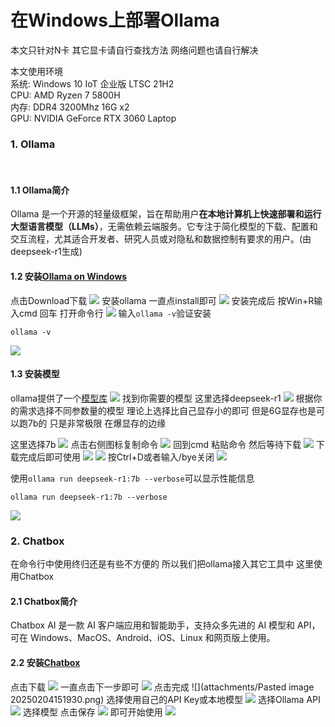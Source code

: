 # 在Windows上部署Ollama

本文只针对N卡 其它显卡请自行查找方法
网络问题也请自行解决

本文使用环境<br>
系统: Windows 10 IoT 企业版 LTSC 21H2<br>
CPU: AMD Ryzen 7 5800H<br>
内存: DDR4 3200Mhz 16G x2<br>
GPU: NVIDIA GeForce RTX 3060 Laptop<br>
### 1. Ollama
<br>

#### 1.1 Ollama简介
Ollama 是一个开源的轻量级框架，旨在帮助用户**在本地计算机上快速部署和运行大型语言模型（LLMs）**，无需依赖云端服务。它专注于简化模型的下载、配置和交互流程，尤其适合开发者、研究人员或对隐私和数据控制有要求的用户。(由deepseek-r1生成)
#### 1.2 安装[Ollama on Windows](https://ollama.com/download/windows)
点击Download下载
![](attachments/Pasted-image-20250204133658.png)
安装ollama 一直点install即可
![](attachments/Pasted-image-20250204134949.png)
安装完成后 按Win+R输入cmd 回车 打开命令行
![](attachments/Pasted-image-20250204141153.png)
输入`ollama -v`验证安装
```
ollama -v
```
![](attachments/Pasted-image-20250204141056.png)

#### 1.3 安装模型
ollama提供了一个[模型库](https://ollama.com/search)
![](attachments/Pasted-image-20250204144315.png)
找到你需要的模型 这里选择deepseek-r1
![](attachments/Pasted-image-20250204144635.png)
根据你的需求选择不同参数量的模型 理论上选择比自己显存小的即可 但是6G显存也是可以跑7b的 只是非常极限 在爆显存的边缘

这里选择7b
![](attachments/Pasted-image-20250204144722.png)
点击右侧图标复制命令
![](attachments/Pasted-image-20250204144746.png)
回到cmd 粘贴命令 然后等待下载
![](attachments/Pasted-image-20250204144830.png)
下载完成后即可使用
![](attachments/Pasted-image-20250204151104.png)
![](attachments/Pasted-image-20250204151203.png)
按Ctrl+D或者输入/bye关闭
![](attachments/Pasted-image-20250204152459.png)

使用`ollama run deepseek-r1:7b --verbose`可以显示性能信息
```
ollama run deepseek-r1:7b --verbose
```
![](attachments/Pasted-image-20250204152409.png)
### 2. Chatbox
在命令行中使用终归还是有些不方便的 所以我们把ollama接入其它工具中 这里使用Chatbox
#### 2.1 Chatbox简介
Chatbox AI 是一款 AI 客户端应用和智能助手，支持众多先进的 AI 模型和 API，可在 Windows、MacOS、Android、iOS、Linux 和网页版上使用。

#### 2.2 安装[Chatbox](https://chatboxai.app/zh)
点击下载
![](attachments/Pasted-image-20250204151753.png)
一直点击下一步即可
![](attachments/Pasted-image-20250204151907.png)
点击完成
![](attachments/Pasted image 20250204151930.png)
选择使用自己的API Key或本地模型
![](attachments/Pasted-image-20250204151956.png)
选择Ollama API
![](attachments/Pasted-image-20250204152023.png)
选择模型 点击保存
![](attachments/Pasted-image-20250204152050.png)
即可开始使用
![](attachments/Pasted-image-20250204152154.png)